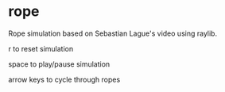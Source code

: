 # rope
Rope simulation based on Sebastian Lague's video using raylib.

r to reset simulation

space to play/pause simulation

arrow keys to cycle through ropes

